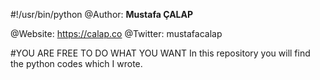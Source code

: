 #!/usr/bin/python
@Author: **Mustafa ÇALAP**

@Website: https://calap.co
@Twitter: mustafacalap

#YOU ARE FREE TO DO WHAT YOU WANT
In this repository you will find the python codes which I wrote.